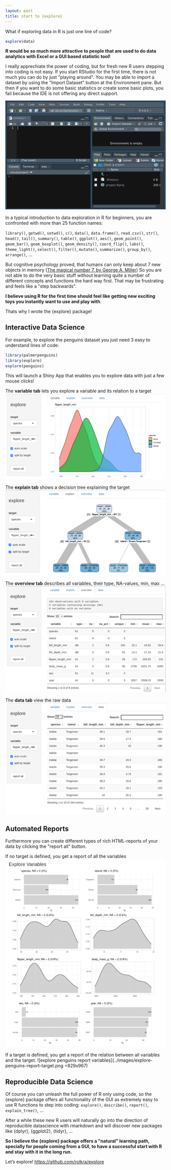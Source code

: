 ```yaml
---
layout: post
title: start to {explore}
---
```


What if exploring data in R is just one line of code?

```R
explore(data)
```

**R would be so much more attractive to people that are used to do data analytics with Excel or a GUI based statistic tool!**

I really apprechiate the power of coding, but for fresh new R users stepping into coding is not easy. If you start RStudio for the first time, there is not much you can do by just "playing around". You may be able to import a dataset by using the "Import Dataset" button at the Environment pane. But then if you want to do some basic statistics or create some basic plots, you fail because the IDE is not offering any direct support. 

![RStudio start](../images/RStudio-empty.png)

In a typical introduction to data exploration in R for beginners, you are confronted with more than 25 function names:

```library()```, ```getwd()```, ```setwd()```, ```c()```, ```data()```, ```data.frame()```, ```read.csv()```, ```str()```, ```head()```, ```tail()```, ```summary()```, ```table()```, ```ggplot()```, ```aes()```, ```geom_point()```, ```geom_bar()```, ```geom_boxplot()```, ```geom_density()```, ```coord_flip()```, ```labs()```, ```theme_light()```, ```select()```, ```filter()```, ```mutate()```, ```summarize()```, ```group_by()```, ```arrange()```, ...

But cognitive psychology proved, that humans can only keep about 7 new objects in memory ([The magical number 7, by George A. Miller](https://en.wikipedia.org/wiki/The_Magical_Number_Seven,_Plus_or_Minus_Two))
So you are not able to do the very basic stuff without learning quite a number of different concepts and functions the hard way first. That may be frustrating and feels like a "step backwards". 

**I believe using R for the first time should feel like getting new exciting toys you instantly want to use and play with**. 

Thats why I wrote the {explore} package! 

## Interactive Data Science

For example, to explore the penguins dataset you just need 3 easy to understand lines of code: 

```R
library(palmerpenguins)
library(explore)
explore(penguins)
```

This will launch a Shiny App that enables you to explore data with just a few mouse clicks!

The **variable tab** lets you explore a variable and its relation to a target 
![explore penguins](../images/explore-penguins-flipper-species.png)

The **explain tab** shows a decision tree explaining the target 
![explore penguins tree](../images/explore-penguins-explain-species.png)

The **overview tab** describes all variables, their type, NA-values, min, max ...
![explore penguins overview](../images/explore-penguins-overview.png)

The **data tab** view the raw data
![explore penguins data](../images/explore-penguins-data.png)

## Automated Reports

Furthermore you can create different types of rich HTML-reports of your data by clicking the "report all" button.

If no target is defined, you get a report of all the variables
![explore penguins report variables](../images/explore-penguins-report-variables.png)

If a target is defined, you get a report of the relation between all variables and the target.
![explore penguins report variables](../images/explore-penguins-report-target.png =829x967)

## Reproducible Data Science

Of course you can unleash the full power of R only using code, so the {explore} package offers all functionality of the GUI as extremely easy to use R functions to step into coding:
```explore()```, ```describe()```, ```report()```, ```explain_tree()```, ...

After a while these new R users will naturally go into the direction of reproducible datascience with rmarkdown and will discover new packages like {dplyr}, {ggplot2}, {tidyr}, ...

**So I believe the {explore} package offers a "natural" learning path, specially for people coming from a GUI, to have a successful start with R and stay with it in the long run.**

Let’s explore!
<https://github.com/rolkra/explore>

